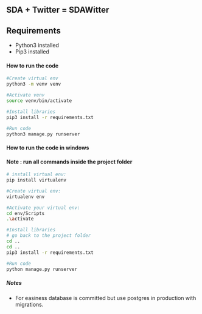 ## SDA + Twitter = SDAWitter

## Requirements
- Python3 installed
- Pip3 installed
#### How to run the code

```sh
#Create virtual env
python3 -m venv venv

#Activate venv
source venv/bin/activate

#Install libraries
pip3 install -r requirements.txt

#Run code
python3 manage.py runserver

```
#### How to run the code in windows 
#### Note : run all commands inside the project folder 

```sh
# install virtual env:
pip install virtualenv

#Create virtual env:
virtualenv env

#Activate your virtual env:
cd env/Scripts
.\activate

#Install libraries
# go back to the project folder 
cd .. 
cd ..
pip3 install -r requirements.txt

#Run code
python manage.py runserver

```

##### Notes
- For easiness database is committed but use postgres in production with migrations.
